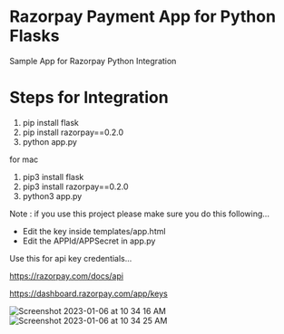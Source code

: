 # Razorpay Payment App for Python Flasks


Sample App for Razorpay Python Integration

# Steps for Integration
1. pip install flask
2. pip install razorpay==0.2.0
3. python app.py


for mac 
1. pip3 install flask
2. pip3 install razorpay==0.2.0
3. python3 app.py

Note : if you use this project please make sure you do this following...


- Edit the key inside templates/app.html
- Edit the APPId/APPSecret in app.py



Use this for api key credentials...

https://razorpay.com/docs/api

https://dashboard.razorpay.com/app/keys


![Screenshot 2023-01-06 at 10 34 16 AM](https://user-images.githubusercontent.com/67068290/211139841-7efdc0a3-76c3-4712-acf4-a1a0ef909e24.png)![Screenshot 2023-01-06 at 10 34 25 AM](https://user-images.githubusercontent.com/67068290/211139854-5b808e53-db1e-49c5-96a9-6a04d61c2cbe.png)



